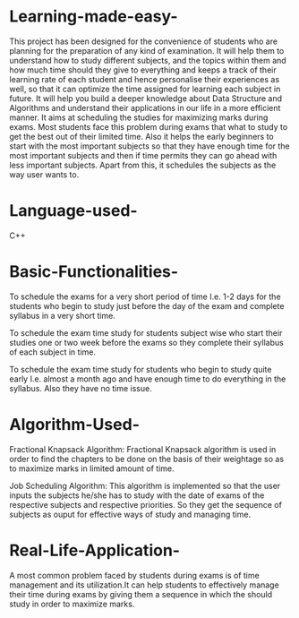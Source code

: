 # Learning-made-easy-
This project has been designed for the convenience of students who are planning for the preparation of any kind of examination. It will help them to understand how to study different subjects, and the topics within them and how much time should they give to everything and keeps a track of their learning rate of each student and hence personalise their experiences as well, so that it can optimize the time assigned for learning each subject in future. It will help you build a deeper knowledge about Data Structure and Algorithms and understand their applications in our life in a more efficient manner. It aims at scheduling the studies for maximizing marks during exams. Most students face this problem during exams that what to study to get the best out of their limited time. Also it helps the early beginners to start with the most important subjects so that they have enough time for the most important subjects and then if time permits they can go ahead with less important subjects. Apart from this, it schedules the subjects as the way user wants to.
# Language-used-
C++

# Basic-Functionalities-
To schedule the exams for a very short period of time I.e. 1-2 days for the students who begin to study just before the day of the exam and complete syllabus in a very short time.

To schedule the exam time study for students subject wise who start their studies one or two week before the exams so they complete their syllabus of each subject in time.

To schedule the exam time study for students who begin to study quite early I.e. almost a month ago and have enough time to do everything in the syllabus. Also they have no time issue.
# Algorithm-Used-
Fractional Knapsack Algorithm: Fractional Knapsack algorithm is used in order to find the chapters to be done on the basis of their weightage so as to maximize marks in limited amount of time.

Job Scheduling Algorithm: This algorithm is implemented so that the user inputs the subjects he/she has to study with the date of exams of the respective subjects and respective priorities. So they get the sequence of subjects as ouput for effective ways of study and managing time.

# Real-Life-Application-
A most common problem faced by students during exams is of time management and its utilization.It can help students to effectively manage their time during exams by giving them a sequence in which the should study in order to maximize marks.
